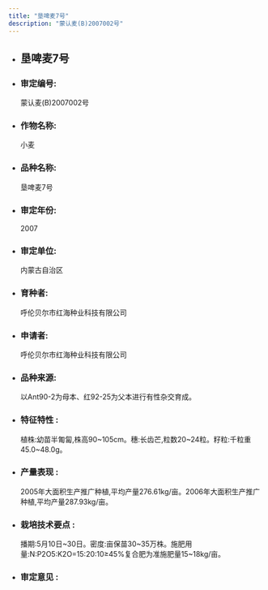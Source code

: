 ```yaml
---
title: "垦啤麦7号"
description: "蒙认麦(B)2007002号"
---
```

* ## 垦啤麦7号
* ###  审定编号:  
   蒙认麦(B)2007002号

*  ### 作物名称:  
   小麦

*   ###  品种名称: 
    垦啤麦7号

*   ### 审定年份: 
    2007

*   ### 审定单位:  
    内蒙古自治区

*   ### 育种者:  
    呼伦贝尔市红海种业科技有限公司

*   ### 申请者:  
    呼伦贝尔市红海种业科技有限公司

*   ### 品种来源:  
    以Ant90-2为母本、红92-25为父本进行有性杂交育成。

*   ### 特征特性 : 
    植株:幼苗半匍匐,株高90~105cm。穗:长齿芒,粒数20~24粒。籽粒:千粒重45.0~48.0g。

*   ### 产量表现 : 
    2005年大面积生产推广种植,平均产量276.61kg/亩。2006年大面积生产推广种植,平均产量287.93kg/亩。

*   ### 栽培技术要点 : 
    播期:5月10日~30日。密度:亩保苗30~35万株。施肥用量:N:P2O5:K2O=15:20:10≥45%复合肥为准施肥量15~18kg/亩。

*   ### 审定意见 : 
    
